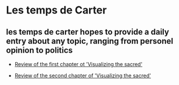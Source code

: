 # Les temps de Carter
## les temps de carter hopes to provide a daily entry about any topic, ranging from personel opinion to politics

- [Review of the first chapter ot 'Visualizing the sacred'](https://lecartertimes.github.io/postone.html)

- [Review of the second chapter of 'Visualizing the sacred'](https://lecartertimes.github.io/posttwo.html)
